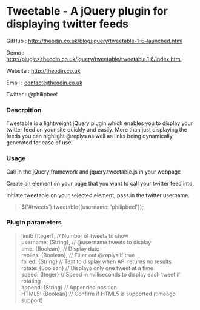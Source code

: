 Tweetable - A jQuery plugin for displaying twitter feeds
========================================================

GitHub  : http://theodin.co.uk/blog/jquery/tweetable-1-6-launched.html

Demo    : http://plugins.theodin.co.uk/jquery/tweetable/tweetable.1.6/index.html

Website : http://theodin.co.uk

Email   : contact@theodin.co.uk

Twitter : @philipbeel

### Descrpition
Tweetable is a lightweight jQuery plugin which enables you to display your twitter feed on your site quickly and easily. More than just displaying the feeds you can highlight @replys as well as links being dynamically generated for ease of use.

### Usage
Call in the jQuery framework and jquery.tweetable.js in your webpage

<blockquote> <script type="text/javascript" src="jquery.tweetable.js"></script></blockquote>

Create an element on your page that you want to call your twitter feed into.

<blockquote> <div id="tweets"></div> </blockquote>

Initiate tweetable on your selected element, pass in the twitter username.

<blockquote> $('#tweets').tweetable({username: 'philipbeel'}); </blockquote>

### Plugin parameters

<blockquote>
	limit: {Iteger},             // Number of tweets to show <br/>
	username: {String},     	 // @username tweets to display <br/>
	time: {Boolean},             // Display date <br/>
	replies: {Boolean},          // Filter out @replys if true <br/>
	failed: {String}			 // Text to display when API returns no results <br/>
	rotate: {Boolean}			 // Displays only one tweet at a time <br/>
	speed: {Iteger}				 // Speed in milliseconds to display each tweet if rotating <br/>
	append: {String}			 // Appended position <br/>
	HTML5: {Boolean}			 // Confirm if HTML5 is supported (timeago support) <br/>
	
</blockquote>


